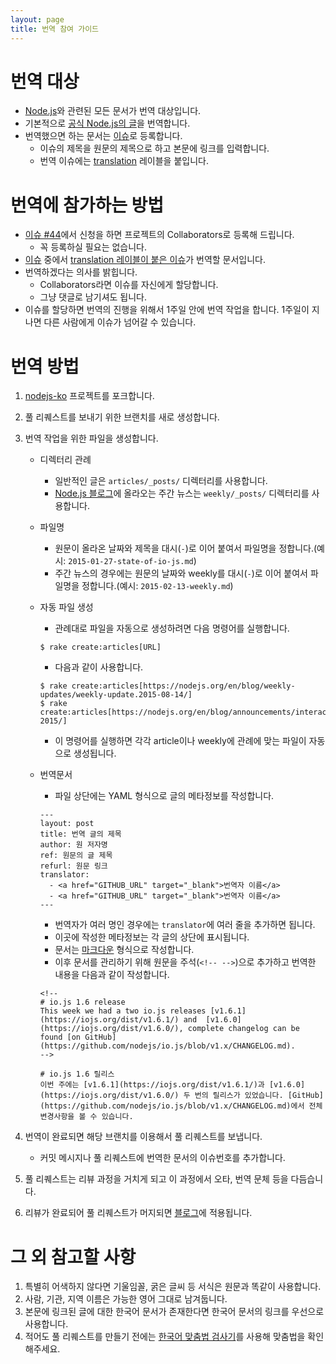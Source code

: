 ```yaml
---
layout: page
title: 번역 참여 가이드
---
```


# 번역 대상
* [Node.js](https://nodejs.org/)와 관련된 모든 문서가 번역 대상입니다.
* 기본적으로 [공식 Node.js의 글](https://nodejs.org/en/blog/)을 번역합니다.
* 번역했으면 하는 문서는 [이슈](https://github.com/nodejs/nodejs-ko/issues)로 등록합니다.
    * 이슈의 제목을 원문의 제목으로 하고 본문에 링크를 입력합니다.
    * 번역 이슈에는 [translation](https://github.com/nodejs/nodejs-ko/labels/translation) 레이블을 붙입니다.

# 번역에 참가하는 방법
* [이슈 #44](https://github.com/nodejs/nodejs-ko/issues/44)에서 신청을 하면 프로젝트의 Collaborators로 등록해 드립니다.
    - 꼭 등록하실 필요는 없습니다.
* [이슈](https://github.com/nodejs/nodejs-ko/issues) 중에서 [translation 레이블이 붙은 이슈](https://github.com/nodejs/nodejs-ko/labels/translation)가 번역할 문서입니다.
* 번역하겠다는 의사를 밝힙니다.
    - Collaborators라면 이슈를 자신에게 할당합니다.
    - 그냥 댓글로 남기셔도 됩니다.
* 이슈를 할당하면 번역의 진행을 위해서 1주일 안에 번역 작업을 합니다. 1주일이 지나면 다른 사람에게 이슈가 넘어갈 수 있습니다.

# 번역 방법
1. [nodejs-ko](https://github.com/nodejs/nodejs-ko) 프로젝트를 포크합니다.
1. 풀 리퀘스트를 보내기 위한 브랜치를 새로 생성합니다.
1. 번역 작업을 위한 파일을 생성합니다.
    * 디렉터리 관례
        - 일반적인 글은 `articles/_posts/` 디렉터리를 사용합니다.
        - [Node.js 블로그](https://nodejs.org/en/blog/)에 올라오는 주간 뉴스는 `weekly/_posts/` 디렉터리를 사용합니다.
    * 파일명
        - 원문이 올라온 날짜와 제목을 대시(`-`)로 이어 붙여서 파일명을 정합니다.(예시: `2015-01-27-state-of-io-js.md`)
        - 주간 뉴스의 경우에는 원문의 날짜와 weekly를 대시(`-`)로 이어 붙여서 파일명을 정합니다.(예시: `2015-02-13-weekly.md`)
    * 자동 파일 생성
        - 관례대로 파일을 자동으로 생성하려면 다음 명령어를 실행합니다.

        ```
        $ rake create:articles[URL]
        ```

        - 다음과 같이 사용합니다.

        ```
        $ rake create:articles[https://nodejs.org/en/blog/weekly-updates/weekly-update.2015-08-14/]
        $ rake create:articles[https://nodejs.org/en/blog/announcements/interactive-2015/]
        ```

        - 이 명령어를 실행하면 각각 article이나 weekly에 관례에 맞는 파일이 자동으로 생성됩니다.
    * 번역문서
        - 파일 상단에는 YAML 형식으로 글의 메타정보를 작성합니다.

        ```
        ---
        layout: post
        title: 번역 글의 제목
        author: 원 저자명
        ref: 원문의 글 제목
        refurl: 원문 링크
        translator:
          - <a href="GITHUB_URL" target="_blank">번역자 이름</a>
          - <a href="GITHUB_URL" target="_blank">번역자 이름</a>
        ---
        ```

        - 번역자가 여러 명인 경우에는 `translator`에 여러 줄을 추가하면 됩니다.
        - 이곳에 작성한 메타정보는 각 글의 상단에 표시됩니다.
        - 문서는 [마크다운](https://help.github.com/articles/github-flavored-markdown/) 형식으로 작성합니다.
        - 이후 문서를 관리하기 위해 원문을 주석(`<!-- -->`)으로 추가하고 번역한 내용을 다음과 같이 작성합니다.

        ```
        <!--
        # io.js 1.6 release
        This week we had a two io.js releases [v1.6.1](https://iojs.org/dist/v1.6.1/) and  [v1.6.0](https://iojs.org/dist/v1.6.0/), complete changelog can be found [on GitHub](https://github.com/nodejs/io.js/blob/v1.x/CHANGELOG.md).
        -->

        # io.js 1.6 릴리스
        이번 주에는 [v1.6.1](https://iojs.org/dist/v1.6.1/)과 [v1.6.0](https://iojs.org/dist/v1.6.0/) 두 번의 릴리스가 있었습니다. [GitHub](https://github.com/nodejs/io.js/blob/v1.x/CHANGELOG.md)에서 전체 변경사항을 볼 수 있습니다.
        ```

1. 번역이 완료되면 해당 브랜치를 이용해서 풀 리퀘스트를 보냅니다.
    * 커밋 메시지나 풀 리퀘스트에 번역한 문서의 이슈번호를 추가합니다.
1. 풀 리퀘스트는 리뷰 과정을 거치게 되고 이 과정에서 오타, 번역 문체 등을 다듬습니다.
1. 리뷰가 완료되어 풀 리퀘스트가 머지되면 [블로그](https://nodejs.github.io/nodejs-ko/)에 적용됩니다.

# 그 외 참고할 사항
1. 특별히 어색하지 않다면 기울임꼴, 굵은 글씨 등 서식은 원문과 똑같이 사용합니다.
2. 사람, 기관, 지역 이름은 가능한 영어 그대로 남겨둡니다.
3. 본문에 링크된 글에 대한 한국어 문서가 존재한다면 한국어 문서의 링크를 우선으로 사용합니다.
4. 적어도 풀 리퀘스트를 만들기 전에는 [한국어 맞춤법 검사기](http://speller.cs.pusan.ac.kr/)를 사용해 맞춤법을 확인해주세요.
